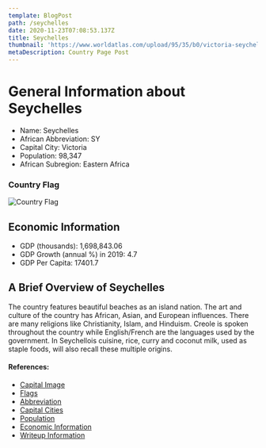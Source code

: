 ```yaml
---
template: BlogPost
path: /seychelles
date: 2020-11-23T07:08:53.137Z
title: Seychelles
thumbnail: 'https://www.worldatlas.com/upload/95/35/b0/victoria-seychelles-little-big-ben-clock-tower.jpg'
metaDescription: Country Page Post
---
```


# General Information about Seychelles

- Name: Seychelles
- African Abbreviation: SY
- Capital City: Victoria
- Population: 98,347
- African Subregion: Eastern Africa

### Country Flag
![Country Flag](https://raw.githubusercontent.com/hjnilsson/country-flags/master/png1000px/sc.png)

## Economic Information
 - GDP (thousands): 1,698,843.06
 - GDP Growth (annual %) in 2019: 4.7
 - GDP Per Capita: 17401.7

## A Brief Overview of Seychelles

The country features beautiful beaches as an island nation. The art and culture of the country has African, Asian, and European influences. There are many religions like Christianity, Islam, and Hinduism. Creole is spoken throughout the country while English/French are the languages used by the government. In Seychellois cuisine, rice, curry and coconut milk, used as staple foods, will also recall these multiple origins.

#### References:
- [Capital Image](https://www.worldatlas.com/upload/95/35/b0/victoria-seychelles-little-big-ben-clock-tower.jpg)
- [Flags](https://github.com/hjnilsson/country-flags)
- [Abbreviation](https://planetarynames.wr.usgs.gov/Abbreviations)
- [Capital Cities](https://www.nationsonline.org/oneworld/capitals_africa.htm)
- [Population](https://www.worldometers.info/population/countries-in-africa-by-population/)
- [Economic Information](https://data.worldbank.org/)
- [Writeup Information](https://www.villanovo.com/guides/seychelles/culture-traditions)
